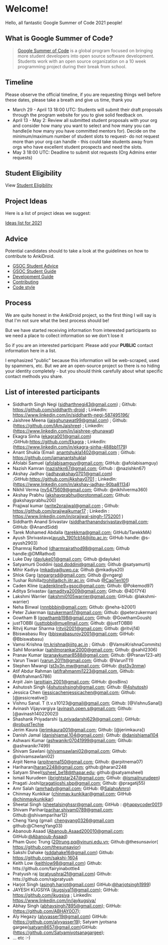 # Welcome!

Hello, all fantastic Google Summer of Code 2021 people!

## What is Google Summer of Code?
> [Google Summer of Code](https://summerofcode.withgoogle.com/) is a global program focused on bringing more student developers into open source software development. Students work with an open source organization on a 10 week programming project during their break from school.

## Timeline

Please observe the official timeline, if you are requesting things well before these dates, please take a breath and give us time, thank you

- March 29 - April 13 18:00 UTC: Students will submit their draft proposals through the program website for you to give solid feedback on.
- April 13 - May 2: Review all submitted student proposals with your org and consider how many you want to select and how many you can handle(ie how many you have committed mentors for). Decide on the minimum/maximum number of student slots to request- do not request more than your org can handle - this could take students away from orgs who have excellent student prospects and need the slots.
- May 3 18:00 UTC: Deadline to submit slot requests (Org Admins enter requests)

## Student Eligibility
View [Student Eligibility](https://developers.google.com/open-source/gsoc/faq#what_are_the_eligibility_requirements_for_participation)

## Project Ideas
Here is a list of project ideas we suggest:

[Ideas list for 2021](https://github.com/ankidroid/Anki-Android/wiki/GSOC-proposal-2021)

## Advice
Potential candidates should to take a look at the guidelines on how to contribute to AnkiDroid.
- [GSOC Student Advice](https://developers.google.com/open-source/gsoc/help/student-advice)
- [GSOC Student Guide](https://google.github.io/gsocguides/student)
- [Development Guide](https://github.com/ankidroid/Anki-Android/wiki/Development-Guide)
- [Contributing](https://github.com/ankidroid/Anki-Android/wiki/Contributing)
- [Code style](https://github.com/ankidroid/Anki-Android/wiki/Code-style)

## Process

We are quite honest in the AnkiDroid project, so the first thing I will say is that I'm not sure what the best process should be!

But we have started receiving information from interested participants so we need a place to collect information so we don't lose it

So if you are an interested participant: Please add your **PUBLIC** contact information here in a list. 

I emphasized "public" because this information will be web-scraped, used by spammers, etc. But we are an open-source project so there is no hiding your identity completely - but you should think carefully about what specific contact methods you share.

## List of interested participants
- Siddharth Singh Negi (sidharthnegi43@gmail.com) ; Github: https://github.com/siddharth-droid ; LinkedIn: https://www.linkedin.com/in/siddharth-negi-587495196/
- Jaishree Meena (jaisghunawat99@gmail.com) ; Github:(https://github.com/IAmJaishree) ; LinkedIn:(https://www.linkedin.com/in/jaishree-ghunawat)
- Ekagra Sinha (ekagra001@gmail.com) ;GitHub:https://github.com/Ekagra ; LinkedIn:(https://www.linkedin.com/in/ekagra-sinha-488bb1179)
- Anant Shukla (Email: anantshukla1402@gmail.com ; Github: https://github.com/iamanantshukla)
- Afolabi Samuel 
(afolabisamguy@gmail.com;
GitHub: @afolabisamguy)
- Nazish Kamran (nazishkn67@gmail.com; Github : @nazishkn67)
- Akshay Jadhav (jadhavakshay0701@gmail.com) ;GitHub:https://github.com/Akshay0701 ; LinkedIn:(https://www.linkedin.com/in/akshay-jadhav-90ba81134)
- Nikhil Verma (nv5475609@gmail.com; Github: @nikhilverma360)
- Akshay Prabhu (akshayprabhu@protonmail.com; Github: @akshayprabhu200)
- Prajjwal kumar (write2prajjwal@gmail.com ; 
  Github: https://github.com/prajjwalkumar17 ; Linkedin : https://www.linkedin.com/in/prajjwal-singh-1752001 )
- Siddharth Anand Srivastav (siddharthanandsrivastav@gmail.com; GitHub: @AnandSidd)
- Tarek Mohamed Abdalla (tarekkma@gmail.com; GitHub/TarekkMA)
- Ayush Shrivastava(ayush_1901cb14@iitp.ac.in; GitHub handle: @s-ayush2903)
- Dharmraj Rathod (dharmrajrathod98@gmail.com; Github handle:@DMRathod)
- Luke Day (dayluke01@gmail.com; Github @dayluke)
- Satyamurti Doddini (spd.doddini@gmail.com; Github @satyamurti)
- Mihir Kadiya (mkadiya@uwo.ca; Github @mkadiya20)
- Shlok Garg (sngargrsd@gmail.com; Github @vngarg)
- Tushar Rohilla(trohilla@ch.iitr.ac.in; Github [@CapTen101](https://github.com/CapTen101))
- Caden Kline (cadenkline9+gsoc@gmail.com; Github: @Pokemod97)
- Aditya Srivastav (iamaditya2009@gmail.com; Github: @4D17Y4)
- Lakshmi Warrier (lakshmi0105warrier@gmail.com; GitHub: @lakshmi-warrier)
- Neha Binwal (nnnbbbin@gmail.com; Github: @neha-b2001)
- Peter Zukerman (pzukerman17@gmail.com; Github: @peterzukerman)
- Gowtham B (gowthamb198@gmail.com; Github: @GowthamGoush)
- justTOBBI (justtobbi@muellmail.com; Github: @justTOBBI)
- Ritvij Kumar Sharma (ritvij2001@gmail.com; Github: @ritvij14) 
- Bbiswabasu Roy (bbiswabasuroy2001@gmail.com; GitHub: @Bbiswabasu)
- Vamsi Krishna (m.krishna@iiitg.ac.in ; Github : @VamsiKrishnaCommits) 
- Sahil Morankar (sahilmorankar2000@gmail.com; Github: @sahil2306)
- Pranav Kumar (pranavkumar8588@gmail.com; Github: @Pranav123-alt)
- Varun Tiwari (varun.2011t@gmail.com; Github: @VarunT11)
- Stephen Mwangi (st3v3n.mw@gmail.com; GitHub: [@st3v3nmw](https://github.com/st3v3nmw))
- Atif Abdur Rahman (atifrahmanmi1223@gmail.com, Github: @Atifrahman5786)
- Arpit Jain (arpitjain.2001@gmail.com; GitHub: @osBins)
- Ashutosh Singh (4shutoshsingh@gmail.com; Github: [@4shutosh](https://github.com/4shutosh/))
- Jessica Chen (jessicachenjessicachen@gmail.com; Github: [@jessicreative])
- Vishnu Sanal. T (t.v.s10123@gmail@gmail.com; Github: [@VishnuSanal])
- Avinash Vijayvargiya (avinash.open.s@gmail.com; Github: [@avinash14022002])
- Shashank Priyadarshi (s.priyadarshi629@gmail.com); GitHub: [@robustTechie](https://github.com/robusttechie)
- Jerim Kaura (jerimkaura001@gmail.com; Github: [@jerimkaura])
- Danish Jamal
 (danishjamal.104@gmail.com);
 Github: [@danishjamal104](https://github.com/danishjamal104)
- Ashwani Kumar (ashwanikr07041999@gmail.com; Github: @ashwanikr7499)
- Shivam Sawlani (shivamsawlani02@gmail.com; Github: @shivamsawlani02)
- Arpit Nema (arpitnema150@gmail.com; Github: @arpitnema07)
- Hariharan(haran2248@gmail.com; github:@haran2248
- Satyam Sheel(ssheel_be18@thapar.edu; github:@satyamsheel)
- Ismail Nurudeen (ibrightstar247@gmail.com; Github: [@ismailnurudeen](https://github.com/ismailnurudeen))
- Pragati Joshi(pragatijoshi.sbp@gmail.com; Github: @pragatij55)
- Amr Salah (amrhady@gmail.com; GitHub: @[SalahoAmro](https://github.com/SalahoAmro))
- Chinmay Kunkikar (chinmay.kunkikar@gmail.com; GitHub [@chinmaykunkikar](https://github.com/chinmaykunkikar))
- Sheetal Singh (sheetalsinghssr@gmail.com; GitHub : @[happycoder0011](https://github.com/happycoder0011))
- Shivam Parihar(parihar.shivam0789@gmail.com; Github:@shivamparihar12)
- Cheng Yang (gmail: chengyang0326@gmail.com github:@ChengYang03)
- Abanoub Asaad (Abanoub.Asaad200010@gmail.com; GitHub:[@Abanoub-Asaad](https://github.com/Abanoub-Asaad))
- Pham Quoc Trung (20trung.pq@vinuni.edu.vn; Github:@thesunsavior( https://github.com/thesunsavior)
- Sakshi Dahake (sddahake16@gmail.com)       Github: https://github.com/sakshi-1604
- Keith Low (keithlow98@gmail.com) Github: htts://github.com/fairyinabottle4
- Pratyush raj (pratyushraj2f@gmail.com) Github: htts://github.com/rajpratyush
- Harjot Singh (asingh.harjot@gmail.com) GitHub:[@harjotsingh1999](https://github.com/harjotsingh1999))
- JAYESH KUGSIYA (jkugsiya11@gmail.com); GitHub: https://github.com/jkugsiya ; LinkedIn: https://www.linkedin.com/in/jaykugsiya/
- Abhay Singh (abhaysingh7895@gmail.com); GitHub: (https://github.com/ABHAY0O7);
- Aly Hegazy (alyyasser19@gmail.com) GitHub: (https://github.com/alyyasser19);
Satyam jyotsana gargee(satyam8657@gmail.com)GitHub:(https://github.com/Satyamjyotsanagargee);
- ... etc :-)